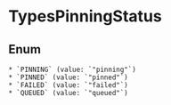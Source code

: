 # TypesPinningStatus

## Enum

    * `PINNING` (value: `"pinning"`)
    * `PINNED` (value: `"pinned"`)
    * `FAILED` (value: `"failed"`)
    * `QUEUED` (value: `"queued"`)
